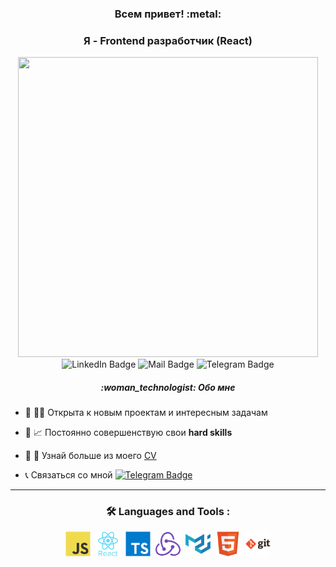 <div align="center" > <h3> Всем привет! :metal: </h3> </div>
<div align="center"> <h3> Я - Frontend разработчик (React)</h3> </div>

<div align="center">
  <img src="https://media.giphy.com/media/uB86ZyWQsnFSGYe2sA/giphy.gif" width="480" height="480" />
  
 <div id="badges">
  <img href="https://www.linkedin.com/in/irina-papakhina-52598524a/"src="https://img.shields.io/badge/LinkedIn-blue?style=for-the-badge&logo=linkedin&logoColor=white" alt="LinkedIn Badge"/>
  <img href="papahinairina@gmail.com" src="https://img.shields.io/badge/Mail-purple?style=for-the-badge&logo=google&logoColor=white" alt="Mail Badge"/>
  <img href="https://t.me/@papakhina_irina" src="https://img.shields.io/badge/Telegram-blue?style=for-the-badge&logo=telegram&logoColor=white" alt="Telegram Badge"/
</div>
</div>

  <div align="center"> <h5> :woman_technologist: Обо мне </h5> </div> 
  <div align="start">
  
 -  :small_blue_diamond: :surfing_woman: Открыта к новым проектам и интересным задачам
 -  :small_blue_diamond: :chart_with_upwards_trend: Постоянно совершенствую свои **hard skills**

 - :small_blue_diamond: :pencil: Узнай больше из моего [CV](https://ramenskoye.hh.ru/resume/88518db9ff0bc6a90e0039ed1f45623961734d)
 - :telephone_receiver: Связаться со мной [![Telegram Badge](https://img.shields.io/badge/-@papakhina_irina-blue?style=flat&logo=Telegram&logoColor=white)](https://t.me/@papakhina_irina)
  </div> 
  
  ---
  
  ### :hammer_and_wrench: Languages and Tools :
  
  <div>
    <img src="https://github.com/devicons/devicon/blob/master/icons/javascript/javascript-original.svg" title="JavaScript" alt="JavaScript" width="40" height="40"/>&nbsp;
    <img src="https://github.com/devicons/devicon/blob/master/icons/react/react-original-wordmark.svg" title="React" alt="React" width="40" height="40"/>&nbsp;
    <img src="https://github.com/devicons/devicon/blob/master/icons/typescript/typescript-original.svg" title="TypeScript" alt="TypeScript" width="40" height="40"/>&nbsp;
    <img src="https://github.com/devicons/devicon/blob/master/icons/redux/redux-original.svg" title="Redux" alt="Redux" width="40" height="40"/>&nbsp;
    <img src="https://github.com/devicons/devicon/blob/master/icons/materialui/materialui-original.svg" title="MaterialUI" alt="MaterialUI" width="40" height="40"/>&nbsp;
    <img src="https://github.com/devicons/devicon/blob/master/icons/html5/html5-original.svg" title="HTML5" alt="HTML" width="40" height="40"/>&nbsp;
    <img src="https://github.com/devicons/devicon/blob/master/icons/git/git-original-wordmark.svg" title="Git" **alt="Git" width="40" height="40"/> 
  </div>
